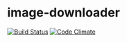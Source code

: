 # image-downloader
[![Build Status](https://travis-ci.org/Tapakan/image-downloader.svg?branch=master)](https://travis-ci.org/Tapakan/image-downloader)
[![Code Climate](https://codeclimate.com/github/Tapakan/image-downloader/badges/gpa.svg)](https://codeclimate.com/github/Tapakan/image-downloader)